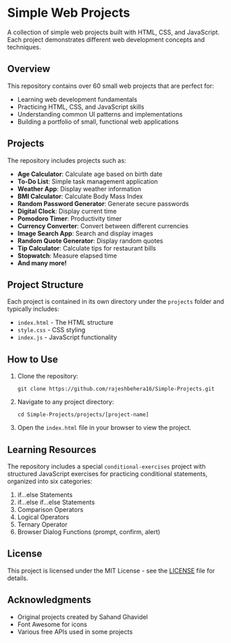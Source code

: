 # Simple Web Projects

A collection of simple web projects built with HTML, CSS, and JavaScript. Each project demonstrates different web development concepts and techniques.

## Overview

This repository contains over 60 small web projects that are perfect for:
- Learning web development fundamentals
- Practicing HTML, CSS, and JavaScript skills
- Understanding common UI patterns and implementations
- Building a portfolio of small, functional web applications

## Projects

The repository includes projects such as:

- **Age Calculator**: Calculate age based on birth date
- **To-Do List**: Simple task management application
- **Weather App**: Display weather information
- **BMI Calculator**: Calculate Body Mass Index
- **Random Password Generator**: Generate secure passwords
- **Digital Clock**: Display current time
- **Pomodoro Timer**: Productivity timer
- **Currency Converter**: Convert between different currencies
- **Image Search App**: Search and display images
- **Random Quote Generator**: Display random quotes
- **Tip Calculator**: Calculate tips for restaurant bills
- **Stopwatch**: Measure elapsed time
- **And many more!**

## Project Structure

Each project is contained in its own directory under the `projects` folder and typically includes:

- `index.html` - The HTML structure
- `style.css` - CSS styling
- `index.js` - JavaScript functionality

## How to Use

1. Clone the repository:
   ```
   git clone https://github.com/rajeshbehera16/Simple-Projects.git
   ```

2. Navigate to any project directory:
   ```
   cd Simple-Projects/projects/[project-name]
   ```

3. Open the `index.html` file in your browser to view the project.

## Learning Resources

The repository includes a special `conditional-exercises` project with structured JavaScript exercises for practicing conditional statements, organized into six categories:

1. if...else Statements
2. if...else if...else Statements
3. Comparison Operators
4. Logical Operators
5. Ternary Operator
6. Browser Dialog Functions (prompt, confirm, alert)

## License

This project is licensed under the MIT License - see the [LICENSE](LICENSE) file for details.

## Acknowledgments

- Original projects created by Sahand Ghavidel
- Font Awesome for icons
- Various free APIs used in some projects